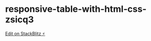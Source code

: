 # responsive-table-with-html-css-zsicq3

[Edit on StackBlitz ⚡️](https://stackblitz.com/edit/responsive-table-with-html-css-6xecml)